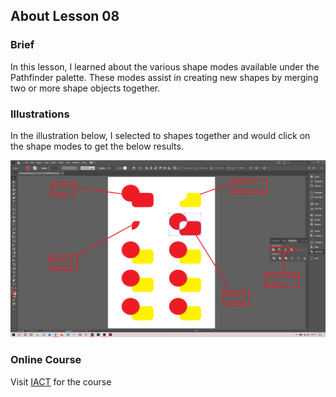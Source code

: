 ## About Lesson 08

### Brief
In this lesson, I learned about the various shape modes available under the Pathfinder palette. These modes assist in creating new shapes by merging two or more shape objects together.

### Illustrations

In the illustration below, I selected to shapes together and would click on the shape modes to get the below results.

![Illustration Example](../assets/images/lesson-08/illustration-01.png)

### Online Course
Visit [IACT](https://iact.ie) for the course